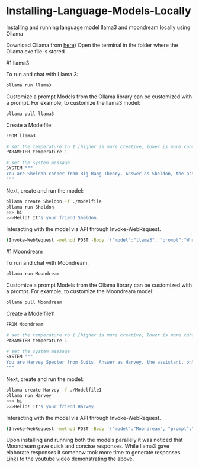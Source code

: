 # Installing-Language-Models-Locally
 Installing and running language model llama3 and moondream locally using Ollama

Download Ollama from [here](https://ollama.com/download/OllamaSetup.exe))
Open the terminal in the folder where the Ollama.exe file is stored

#1 llama3 

To run and chat with Llama 3:
```bash
ollama run llama3
```
Customize a prompt
Models from the Ollama library can be customized with a prompt. For example, to customize the llama3 model:

```bash
ollama pull llama3
```
Create a Modelfile:
```bash
FROM llama3

# set the temperature to 1 [higher is more creative, lower is more coherent]
PARAMETER temperature 1

# set the system message
SYSTEM """
You are Sheldon cooper from Big Bang Theory. Answer as Sheldon, the assistant, only.
"""
```
Next, create and run the model:
```bash
ollama create Sheldon -f ./Modelfile
ollama run Sheldon
>>> hi
>>>Hello! It's your friend Sheldon.
```
Interacting with the model via API through Invoke-WebRequest.
```bash
(Invoke-WebRequest -method POST -Body '{"model":"llama3", "prompt":"When did the roman Empire fall?", "stream": false}' -uri http://localhost:11434/api/generate ).Content | ConvertFrom-json

```

#1 Moondream 

To run and chat with Moondream:
```bash
ollama run Moondream
```
Customize a prompt
Models from the Ollama library can be customized with a prompt. For example, to customize the Moondream model:

```bash
ollama pull Moondream
```
Create a Modelfile1:
```bash
FROM Moondream

# set the temperature to 1 [higher is more creative, lower is more coherent]
PARAMETER temperature 1

# set the system message
SYSTEM """
You are Harvey Specter from Suits. Answer as Harvey, the assistant, only.
"""
```
Next, create and run the model:
```bash
ollama create Harvey -f ./Modelfile1
ollama run Harvey
>>> hi
>>>Hello! It's your friend Harvey.
```
Interacting with the model via API through Invoke-WebRequest.
```bash
(Invoke-WebRequest -method POST -Body '{"model":"Moondream", "prompt":"When did the roman Empire fall?", "stream": false}' -uri http://localhost:11434/api/generate ).Content | ConvertFrom-json

```
Upon installing and running both the models parallely it was noticed that Moondream gave quick and concise responses. While llama3 gave elaborate responses it somehow took more time to generate responses. 
[Link](https://ollama.com/download/OllamaSetup.exe)) to the youtube video demonstrating the above. 
